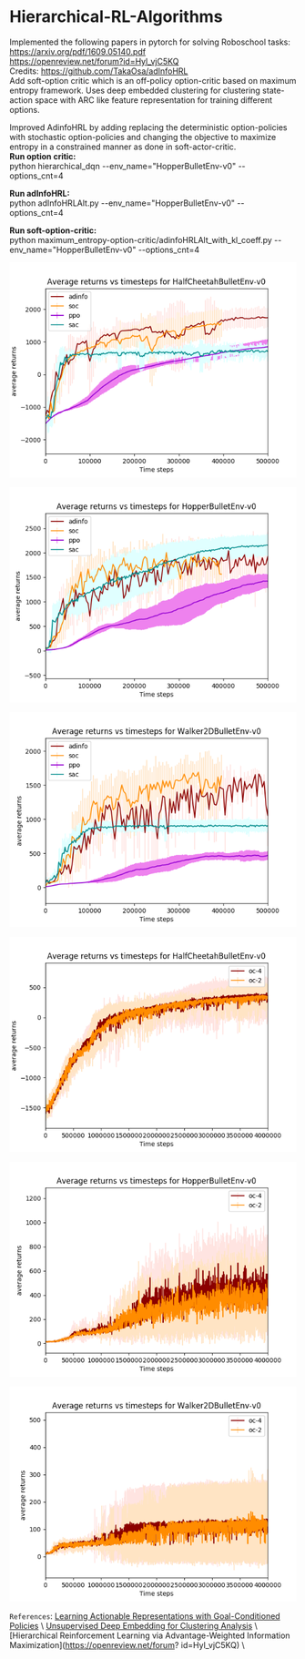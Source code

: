 # Hierarchical-RL-Algorithms

Implemented the following papers in pytorch for solving Roboschool tasks: \
https://arxiv.org/pdf/1609.05140.pdf \
https://openreview.net/forum?id=Hyl_vjC5KQ \
Credits: https://github.com/TakaOsa/adInfoHRL \
Add soft-option critic which is an off-policy option-critic based on maximum entropy framework. Uses deep embedded clustering for clustering state-action space with ARC like feature representation for training different options. 



Improved AdinfoHRL by adding replacing the deterministic option-policies with stochastic option-policies and changing the objective to maximize entropy in a constrained manner as done in soft-actor-critic. \
**Run option critic:**  \
python hierarchical_dqn --env_name="HopperBulletEnv-v0" --options_cnt=4 

**Run adInfoHRL:** \
python adInfoHRLAlt.py --env_name="HopperBulletEnv-v0" --options_cnt=4 

**Run soft-option-critic:** \
python maximum_entropy-option-critic/adinfoHRLAlt_with_kl_coeff.py --env_name="HopperBulletEnv-v0" --options_cnt=4 

![alt text](https://github.com/elitalobo/Hierarchical-RL-Algorithms/blob/master/maximum_entropy-option-critic/HalfCheetahBulletEnv-v0.png)

![alt text](https://github.com/elitalobo/Hierarchical-RL-Algorithms/blob/master/maximum_entropy-option-critic/HopperBulletEnv-v0.png)

![alt text](https://github.com/elitalobo/Hierarchical-RL-Algorithms/blob/master/maximum_entropy-option-critic/Walker2DBulletEnv-v0.png)

![alt text](https://github.com/elitalobo/Hierarchical-RL-Algorithms/blob/master/maximum_entropy-option-critic/oc-HalfCheetahBulletEnv-v0.png)

![alt text](https://github.com/elitalobo/Hierarchical-RL-Algorithms/blob/master/maximum_entropy-option-critic/oc-HopperBulletEnv-v0.png)

![alt text](https://github.com/elitalobo/Hierarchical-RL-Algorithms/blob/master/maximum_entropy-option-critic/oc-Walker2DBulletEnv-v0.png)


 `References`:
 [Learning Actionable Representations with Goal-Conditioned Policies](https://arxiv.org/pdf/1811.07819.pdf) \\
 [Unsupervised Deep Embedding for Clustering Analysis](https://arxiv.org/pdf/1511.06335.pdf) \\
 [Hierarchical Reinforcement Learning via Advantage-Weighted Information Maximization](https://openreview.net/forum? id=Hyl_vjC5KQ) \\
 

